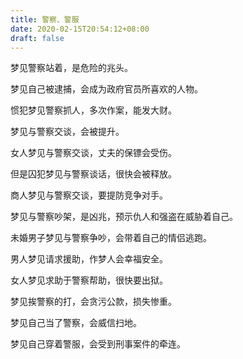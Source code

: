 ```yaml
---
title: 警察、警服
date: 2020-02-15T20:54:12+08:00
draft: false
---
```


梦见警察站着，是危险的兆头。<br>


梦见自己被逮捕，会成为政府官员所喜欢的人物。<br>


惯犯梦见警察抓人，多次作案，能发大财。<br>


梦见与警察交谈，会被提升。<br>


女人梦见与警察交谈，丈夫的保镖会受伤。<br>


但是囚犯梦见与警察谈话，很快会被释放。<br>


商人梦见与警察交谈，要提防竞争对手。<br>


梦见与警察吵架，是凶兆，预示仇人和强盗在威胁着自己。<br>


未婚男子梦见与警察争吵，会带着自己的情侣逃跑。<br>


男人梦见请求援助，作梦人会幸福安全。<br>


女人梦见求助于警察帮助，很快要出狱。<br>


梦见挨警察的打，会贪污公款，损失惨重。<br>


梦见自己当了警察，会威信扫地。<br>


梦见自己穿着警服，会受到刑事案件的牵连。<br>
